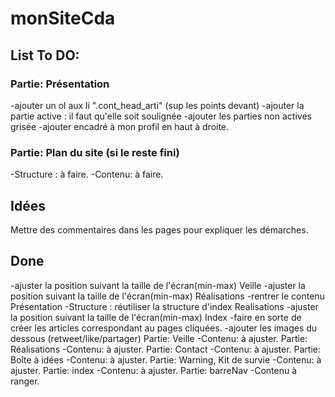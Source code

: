 # monSiteCda
## List To DO:

### Partie: Présentation

-ajouter un ol aux li ".cont_head_arti" (sup les points devant)
-ajouter la partie active : il faut qu'elle soit soulignée
-ajouter les parties non actives grisée
-ajouter encadré à mon profil en haut à droite.

### Partie: Plan du site (si le reste fini)
-Structure : à faire.
-Contenu: à faire.

## Idées
Mettre des commentaires dans les pages pour expliquer les démarches.

## Done

-ajuster la position suivant la taille de l'écran(min-max) Veille
-ajuster la position suivant la taille de l'écran(min-max) Réalisations
-rentrer le contenu Présentation
-Structure : réutiliser la structure d'index Realisations
-ajuster la position suivant la taille de l'écran(min-max) Index
-faire en sorte de créer les articles correspondant au pages cliquées.
-ajouter les images du dessous (retweet/like/partager)
Partie: Veille
-Contenu: à ajuster.
Partie: Réalisations
-Contenu: à ajuster.
Partie: Contact
-Contenu: à ajuster.
Partie: Boîte à idées
-Contenu: à ajuster.
Partie: Warning, Kit de survie
-Contenu: à ajuster.
Partie: index
-Contenu: à ajuster.
Partie: barreNav
-Contenu à ranger.

